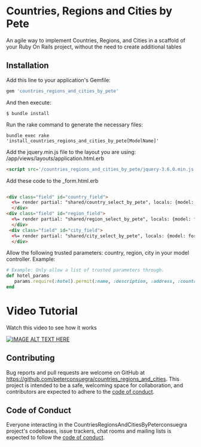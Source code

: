 # Countries, Regions and Cities by Pete

An agile way to implement Countries, Regions, and Cities in a scaffold of your Ruby On Rails project, without the need to create additional tables 

## Installation

Add this line to your application's Gemfile:

```ruby
gem 'countries_regions_and_cities_by_pete'
```

And then execute:

    $ bundle install

Run the rake command to generate the necessary files:

```shell
bundle exec rake 'install_countries_regions_and_cities_by_pete[ModelName]'
```

Add the jquery.min.js file to the layout you are using: /app/views/layouts/application.html.erb

```html
<script src='/countries_regions_and_cities_by_pete/jquery-3.6.0.min.js'></script>
```

Add these code to the _form.html.erb 
```html

<div class="field" id="country_field">
  <%= render partial: "shared/country_select_by_pete", locals: {model: form.object.class.name, label: "Country", selected: form.object.country} %>
  </div>
<div class="field" id="region_field">
  <%= render partial: "shared/region_select_by_pete", locals: {model: form.object.class.name, label: "Region / State", selected_country: form.object.country, selected: form.object.region} %>
  </div>
 <div class="field" id="city_field">
  <%= render partial: "shared/city_select_by_pete", locals: {model: form.object.class.name, label: "City", selected_region: form.object.region, selected_country: form.object.country, selected: form.object.city} %>
  </div>

```

Allow the following trusted parameters: country, region, city in your model controller. Example:

```ruby
# Example: Only allow a list of trusted parameters through.
def hotel_params
   params.require(:hotel).permit(:name, :description, :address, :country, :region, :city)
end
```

Video Tutorial
===============

Watch this video to see how it works

[![IMAGE ALT TEXT HERE](https://ozonegroup.co/countries_regions_and_cities.png)](https://www.youtube.com/watch?v=mSwfFtYE8HE)

## Contributing

Bug reports and pull requests are welcome on GitHub at https://github.com/peterconsuegra/countries_regions_and_cities. This project is intended to be a safe, welcoming space for collaboration, and contributors are expected to adhere to the [code of conduct](https://github.com/[USERNAME]/countries_regions_and_cities_by_peterconsuegra/blob/master/CODE_OF_CONDUCT.md).

## Code of Conduct

Everyone interacting in the CountriesRegionsAndCitiesByPeterconsuegra project's codebases, issue trackers, chat rooms and mailing lists is expected to follow the [code of conduct](https://github.com/[USERNAME]/countries_regions_and_cities_by_peterconsuegra/blob/master/CODE_OF_CONDUCT.md).

